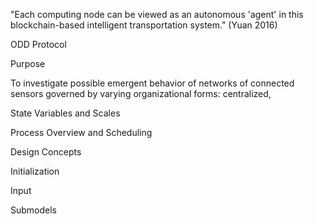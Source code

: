 

"Each computing node can be viewed as an autonomous 'agent' in this blockchain-based intelligent transportation system." (Yuan 2016)


ODD Protocol

Purpose

To investigate possible emergent behavior of networks of connected sensors governed by varying organizational forms: centralized,

State Variables and Scales

Process Overview and Scheduling

Design Concepts

Initialization

Input

Submodels
